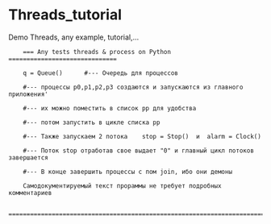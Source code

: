 # Threads_tutorial
Demo Threads, any example, tutorial,...

        === Any tests threads & process on Python ==============================  
               
        q = Queue()      #--- Очередь для процессов

        #--- процессы p0,p1,p2,p3 создаются и запускаются из главного приложения'
        
        #--- их можно поместить в список pp для удобства
        
        #--- потом запустить в цикле списка pp
        
        #--- Также запускаем 2 потока    stop = Stop()  и  alarm = Clock()   
        
        #--- Поток stop отработав свое выдает "0" и главный цикл потоков завершается
        
        #--- В конце завершить процессы с пом join, ибо они демоны

        Самодокументируемый текст прораммы не требует подробных комментариев

        =======================================================================
